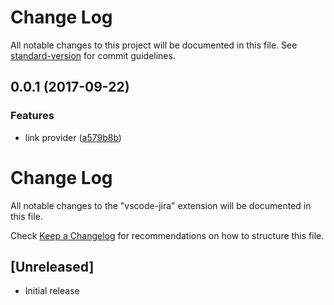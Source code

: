 # Change Log

All notable changes to this project will be documented in this file. See [standard-version](https://github.com/conventional-changelog/standard-version) for commit guidelines.

<a name="0.0.1"></a>
## 0.0.1 (2017-09-22)


### Features

* link provider ([a579b8b](https://github.com/KnisterPeter/vscode-jira/commit/a579b8b))



# Change Log
All notable changes to the "vscode-jira" extension will be documented in this file.

Check [Keep a Changelog](http://keepachangelog.com/) for recommendations on how to structure this file.

## [Unreleased]
- Initial release